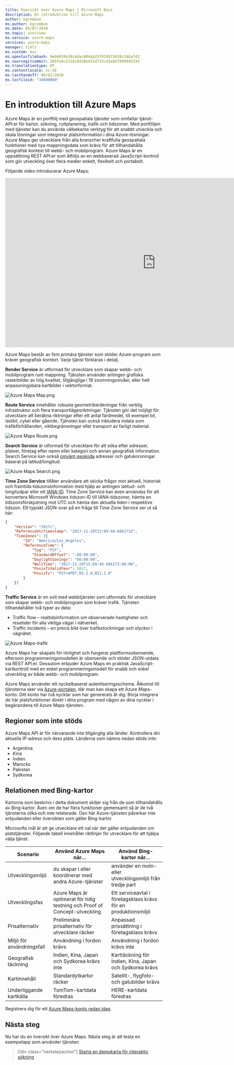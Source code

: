 ```yaml
---
title: Översikt över Azure Maps | Microsoft Docs
description: En introduktion till Azure Maps
author: kgremban
ms.author: kgremban
ms.date: 05/07/2018
ms.topic: overview
ms.service: azure-maps
services: azure-maps
manager: timlt
ms.custom: mvc
ms.openlocfilehash: 9eb6039a10cbdac004ab25f8295f5659c246a743
ms.sourcegitcommit: 266fe4c2216c0420e415d733cd3abbf94994533d
ms.translationtype: HT
ms.contentlocale: sv-SE
ms.lasthandoff: 06/01/2018
ms.locfileid: "34600069"
---
```

# <a name="an-introduction-to-azure-maps"></a>En introduktion till Azure Maps
Azure Maps är en portfölj med geospatiala tjänster som omfattar tjänst-API:er för kartor, sökning, ruttplanering, trafik och tidszoner. Med portföljen med tjänster kan du använda välbekanta verktyg för att snabbt utveckla och skala lösningar som integrerar platsinformation i dina Azure-lösningar. Azure Maps ger utvecklare från alla branscher kraftfulla geospatiala funktioner med nya mappningsdata som krävs för att tillhandahålla geografisk kontext till webb- och mobilprogram. Azure Maps är en uppsättning REST API:er som åtföljs av en webbaserad JavaScript-kontroll som gör utveckling över flera medier enkelt, flexibelt och portabelt. 

Följande video introducerar Azure Maps:

<iframe src="https://channel9.msdn.com/Shows/Azure-Friday/Azure-Location-Based-Services/player" width="960" height="540" allowFullScreen frameBorder="0"></iframe>

Azure Maps består av fem primära tjänster som stöder Azure-program som kräver geografisk kontext. Varje tjänst förklaras i detalj.

**Render Service** är utformad för utvecklare som skapar webb- och mobilprogram runt mappning. Tjänsten använder antingen grafiska rasterbilder av hög kvalitet, tillgängliga i 19 zoomningsnivåer, eller helt anpassningsbara kartbilder i vektorformat.

![Azure Maps Map.png](media/about-azure-maps/Introduction_Map.png)

**Route Service** innehåller robusta geometriberäkningar från verklig infrastruktur och flera transportlägesriktningar. Tjänsten gör det möjligt för utvecklare att beräkna riktningar efter ett antal färdmedel, till exempel bil, lastbil, cykel eller gående. Tjänsten kan också inkludera indata som trafikförhållanden, viktbegränsningar eller transport av farligt material.

![Azure Maps Route.png](media/about-azure-maps/Introduction_Route.png)

**Search Service** är utformad för utvecklare för att söka efter adresser, platser, företag efter namn eller kategori och annan geografisk information. Search Service kan också [omvänt geokoda](https://en.wikipedia.org/wiki/Reverse_geocoding) adresser och gatukorsningar baserat på latitud/longitud. 

![Azure Maps Search.png](media/about-azure-maps/Introduction_Search.png)

**Time Zone Service** tillåter användare att skicka frågor mot aktuell, historisk och framtida tidszonsinformation med hjälp av antingen latitud- och longitudpar eller ett [IANA-ID](http://www.iana.org/). Time Zone Service kan även användas för att konvertera Microsoft Windows tidszon-ID till IANA-tidszoner, hämta en tidszonsförskjutning mot UTC och hämta den aktuella tiden i respektive tidszon. Ett typiskt JSON-svar på en fråga till Time Zone Service ser ut så här:

```JSON
{
    "Version": "2017c",
    "ReferenceUtcTimestamp": "2017-11-20T23:09:48.686173Z",
    "TimeZones": [{
        "Id": "America/Los_Angeles",
        "ReferenceTime": {
            "Tag": "PST",
            "StandardOffset": "-08:00:00",
            "DaylightSavings": "00:00:00",
            "WallTime": "2017-11-20T15:09:48.686173-08:00",
            "PosixTzValidYear": 2017,
            "PosixTz": "PST+8PDT,M3.2.0,M11.1.0"
        }
    }]
}
```

**Traffic Service** är en svit med webbtjänster som utformats för utvecklare som skapar webb- och mobilprogram som kräver trafik. Tjänsten tillhandahåller två typer av data:
* Traffic flow – realtidsinformation om observerade hastigheter och resetider för alla viktiga vägar i nätverket. 
* Traffic incidents – en precis bild över trafikstockningar och olyckor i vägnätet.

![Azure Maps-trafik](media/about-azure-maps/Introduction_Traffic.png)

Azure Maps har skapats för rörlighet och fungerar plattformsoberoende, eftersom programmeringsmodellen är oberoende och stöder JSON-utdata via REST API:er. Dessutom erbjuder Azure Maps en praktisk JavaScript-kartkontroll med en enkel programmeringsmodell för snabb och enkel utveckling av både webb- och mobilprogram. 

Azure Maps använder ett nyckelbaserat autentiseringsschema. Åtkomst till tjänsterna sker via [Azure-portalen](http://portal.azure.com), där man kan skapa ett Azure Maps-konto. Ditt konto har två nycklar som har genererats åt dig. Börja integrera de här platsfunktioner direkt i dina program med någon av dina nycklar i begärandena till Azure Maps-tjänsten.

## <a name="unsupported-regions"></a>Regioner som inte stöds
Azure Maps API är för närvarande inte tillgänglig alla länder. Kontrollera din aktuella IP-adress och dess plats. Länderna som nämns nedan stöds inte:

* Argentina
* Kina
* Indien
* Marocko
* Pakistan
* Sydkorea

## <a name="relationship-with-bing-maps"></a>Relationen med Bing-kartor
Kartorna som beskrivs i detta dokument skiljer sig från de som tillhandahålls av Bing-kartor. Även om de har flera funktioner gemensamt så är de två tjänsterna olika och inte relaterade. Den här Azure-tjänsten påverkar inte erbjudanden eller översikten som gäller Bing-kartor.

Microsofts mål är att ge utvecklare ett val när det gäller erbjudanden om platstjänster. Följande tabell innehåller riktlinjer för utvecklare för att hjälpa välja tjänst: 

| Scenario | Använd Azure Maps när… | Använd Bing-kartor när… |
| ------------- | ------------- | ------------- |
| Utvecklingsmiljö | du skapar i eller koordinerar med andra Azure-tjänster | använder en moln- eller utvecklingsmiljö från tredje part |
| Utvecklingsfas  | Azure Maps är optimerat för tidig testning och Proof of Concept-utveckling | Ett serviceavtal i företagsklass krävs för en produktionsmiljö |
| Prisalternativ | Preliminära prisalternativ för utvecklare räcker | Anpassad prissättning i företagsklass krävs |
| Miljö för användningsfall | Användning i fordon krävs | Användning i fordon krävs inte |
| Geografisk täckning | Indien, Kina, Japan och Sydkorea krävs inte | Karttäckning för Indien, Kina, Japan och Sydkorea krävs |
| Kartinnehåll | Standardytkartor räcker | Satellit-, flygfoto- och gatubilder krävs |
| Underliggande kartkälla | TomTom-kartdata föredras | HERE-kartdata föredras |

Registrera dig för ett [Azure Maps-konto redan idag](http://aka.ms/azurelbsportal).

## <a name="next-steps"></a>Nästa steg

Nu har du en översikt över Azure Maps. Nästa steg är att testa en exempelapp som använder tjänsten.

> [!div class="nextstepaction"]
> [Starta en demokarta för interaktiv sökning](quick-demo-map-app.md)

